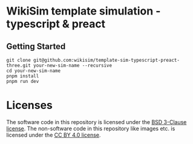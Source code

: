 
# WikiSim template simulation - typescript & preact

## Getting Started

    git clone git@github.com:wikisim/template-sim-typescript-preact-three.git your-new-sim-name --recursive
    cd your-new-sim-name
    pnpm install
    pnpm run dev

# Licenses

The software code in this repository is licensed under the [BSD 3-Clause license](LICENSE-BSD-3-CLAUSE.md).
The non-software code in this repository like images etc. is licensed under the [CC BY 4.0 license](LICENSE-CC-BY-4.0.md).
